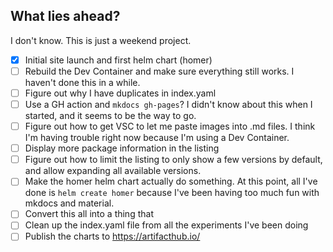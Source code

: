 ## What lies ahead?

I don't know. This is just a weekend project. 

- [x] Initial site launch and first helm chart (homer)
- [ ] Rebuild the Dev Container and make sure everything still works. I haven't done this in a while. 
- [ ] Figure out why I have duplicates in index.yaml
- [ ] Use a GH action and `mkdocs gh-pages`? I didn't know about this when I started, and it seems to be the way to go. 
- [ ] Figure out how to get VSC to let me paste images into .md files. I think I'm having trouble right now because I'm using a Dev Container. 
- [ ] Display more package information in the listing
- [ ] Figure out how to limit the listing to only show a few versions by default, and allow expanding all available versions. 
- [ ] Make the homer helm chart actually do something. At this point, all I've done is `helm create homer` because I've been having too much fun with mkdocs and material. 
- [ ] Convert this all into a thing that 
- [ ] Clean up the index.yaml file from all the experiments I've been doing
- [ ] Publish the charts to https://artifacthub.io/